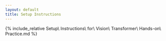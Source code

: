 ```yaml
---
layout: default
title: Setup Instructions
---
```


{% include_relative Setup\ Instructions\ for\ Vision\ Transformer\ Hands-on\ Practice.md %}
